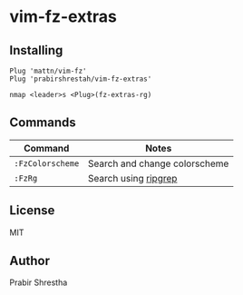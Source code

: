 # vim-fz-extras

## Installing

```vim
Plug 'mattn/vim-fz'
Plug 'prabirshrestah/vim-fz-extras'

nmap <leader>s <Plug>(fz-extras-rg)
```

## Commands

| Command                | Notes                                            |
|------------------------|--------------------------------------------------|
| `:FzColorscheme`        | Search and change colorscheme                    |
| `:FzRg`                 | Search using [ripgrep](https://github.com/BurntSushi/ripgrep) |

## License

MIT

## Author

Prabir Shrestha
